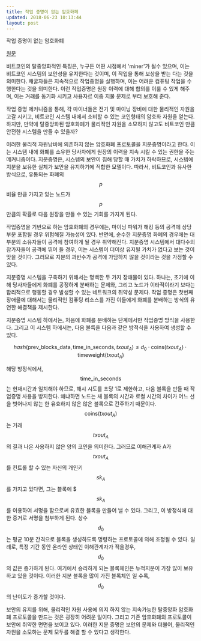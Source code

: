 ```yaml
---
title: 작업 증명이 없는 암호화폐
updated: 2018-06-23 10:13:44
layout: post
---
```


작업 증명이 없는 암호화폐

[원문](https://fc16.ifca.ai/bitcoin/papers/BGM16.pdf)

비트코인의 탈중앙화적인 특징은, 누구든 어떤 시점에서 'miner'가 될수 있으며, 이는 비트코인 시스템의 보안성을 유지한다는 것이며, 이 작업을 통해 보상을 받는 다는 것을 의미한다. 채굴자들은 지속적으로 작업증명을 실행하며, 이는 어려운 컴퓨팅 작업을 수행한다는 것을 의미한다. 이런 작업증명은 원장 이력에 대해 합의를 이룰 수 있게 해주며, 이는 거래를 동기화 시키고 사용자르 이중 지불 문제로 부터 보호해 준다.

작업 증명 메커니즘을 통해, 각 마이너들은 전기 및 마이닝 장비에 대한 물리적인 자원을 고갈 시키고, 비트코인 시스템 내에서 소비할 수 있는 코인형태의 암호화 자원을 얻는다. 하지만, 만약에 탈중앙화된 암호화폐가 물리적인 자원을 소모하지 않고도 비트코인 만큼 안전한 시스템을 만들 수 있을까?

이러한 물리적 자원낭비에 의존하지 않는 암호화폐 프로토콜을 지분증명이라고 한다. 이는 시스템 내에 화폐를 소유한 당사자에게 원장의 이력을 지속 시킬 수 있는 권한을 주는 메커니즘이다. 지분증명은, 시스템의 보안이 침해 당할 때 가치가 하락하므로, 시스템에 지분을 보유한 실체가 보안을 유지하기에 적합한 모델이다. 따라서, 비트코인과 유사한 방식으로, 유통되는 화폐의 $$p$$ 비율 만큼 가지고 있는 노드가 $$p$$ 만큼의 확률로 다음 원장을 만들 수 있는 기회를 가지게 된다.

작업증명을 기반으로 하는 암호화폐의 경우에는, 마이닝 파워가 해킹 등의 공격에 상당부분 포함될 경우 위험해질 가능성이 있다. 반면에, 순수한 지분증명 화폐의 경우에는 대부분의 소유자들이 공격에 참여하게 될 경우 취약해진다. 지분증명 시스템에서 대다수의 참가자들이 공격에 뛰어 들 경우, 이는 시스템이 더이상 유지될 가치가 없다고 보는 것이 맞을 것이다. 그러므로 지분의 과반수가 공격에 가담하지 않을 것이라는 것을 가정할 수 있다.

지분증명 시스템을 구축하기 위해서는 명백한 두 가지 장애물이 있다. 하나는, 초기에 이해 당사자들에게 화폐를 공정하게 분배하는 문제와, 그리고 노드가 이타적이라기 보다는 합리적으로 행동할 경우 발생할 수 있는 네트워크의 취약성 문제다. 작업 증명은 첫번째 장애물에 대해서는 물리적인 컴퓨팅 리소스를 가진 이들에게 화폐를 분배하는 방식의 유연한 해결책을 제시한다.

지분증명 시스템 하에서는, 처음에 화폐를 분배하는 단계에서만 작업증명 방식을 사용한다. 그리고 이 시스템 하에서는, 다음 볼륵을 다음과 같은 방적식을 사용하여 생성할 수 있다.

$$hash(\text{prev_blocks_data}, \text{time_in_seconds}, txout_A) \leq d_0 \cdot \text{coins}(txout_A) \cdot \text{timeweight}(txout_A) $$

해당 방정식에서, $$\text{time_in_seconds}$$는 현재시간과 일치해야 하므로, 해시 시도를 초당 1로 제한하고, 다음 블록을 만들 때 작업증명 사용을 방지한다. 왜냐하면 노드는 새 블록의 시간과 로컬 시간의 차이가 어느 선을 벗어나지 않는 한 유효하지 않은 않은 블록으로 간주하기 때문이다. $$\text{coins}(txout_A)$$는 거래 $${txout_A}$$의 결과 나온 사용하지 않은 양의 코인을 의미한다. 그러므로 이해관계자 A가 $$txout_A$$를 컨트롤 할 수 있는 자신의 개인키 $$sk_A$$를 가지고 있다면, 그는 블록에 $$$sk_A$$를 이용하여 서명을 함으로써 유효한 블록을 만들어 낼 수 있다. 그리고, 이 방정식에 대한 증거로 서명을 첨부하게 된다. 상수 $$d_0$$는 평균 10분 간격으로 블록을 생성하도록 명령하는 프로토콜에 의해 조정될 수 있다. 일례로, 특정 기간 동안 온라인 상태인 이해관계자가 적을경우, $$d_0$$의 값은 증가하게 된다. 여기에서 승리하게 되는 블록체인은 누적지분이 가장 많이 보유하고 있을 것이다. 이러한 지분 블록을 많이 가진 블록체인 일 수록, $$d_0$$의 난이도가 증가할 것이다.

보안의 유지를 위해, 물리적인 자원 사용에 의지 하지 않는 지속가능한 탈중앙화 암호화폐 프로토콜을 만드는 것은 굉장히 어려운 일이다. 그리고 기존 암호화폐의 프로토콜이 보안에 취약한 면면을 보이고 있다. 이러한 지분 증명은 보안의 문제와 더불어, 물리적인 자원을 소모하는 문제 모두를 해결 할 수 있다고 생각한다.
